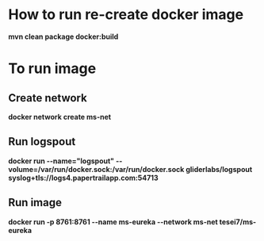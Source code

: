 # How to run re-create docker image

**mvn clean package docker:build**

# To run image

## Create network

**docker network create ms-net**

## Run logspout

**docker run --name="logspout" --volume=/var/run/docker.sock:/var/run/docker.sock gliderlabs/logspout syslog+tls://logs4.papertrailapp.com:54713**

## Run image

**docker run -p 8761:8761 --name ms-eureka --network ms-net tesei7/ms-eureka**
  